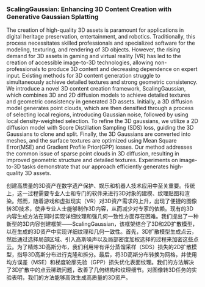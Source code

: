 ### ScalingGaussian: Enhancing 3D Content Creation with Generative Gaussian Splatting

The creation of high-quality 3D assets is paramount for applications in digital heritage preservation, entertainment, and robotics. Traditionally, this process necessitates skilled professionals and specialized software for the modeling, texturing, and rendering of 3D objects. However, the rising demand for 3D assets in gaming and virtual reality (VR) has led to the creation of accessible image-to-3D technologies, allowing non-professionals to produce 3D content and decreasing dependence on expert input. Existing methods for 3D content generation struggle to simultaneously achieve detailed textures and strong geometric consistency. We introduce a novel 3D content creation framework, ScalingGaussian, which combines 3D and 2D diffusion models to achieve detailed textures and geometric consistency in generated 3D assets. Initially, a 3D diffusion model generates point clouds, which are then densified through a process of selecting local regions, introducing Gaussian noise, followed by using local density-weighted selection. To refine the 3D gaussians, we utilize a 2D diffusion model with Score Distillation Sampling (SDS) loss, guiding the 3D Gaussians to clone and split. Finally, the 3D Gaussians are converted into meshes, and the surface textures are optimized using Mean Square Error(MSE) and Gradient Profile Prior(GPP) losses. Our method addresses the common issue of sparse point clouds in 3D diffusion, resulting in improved geometric structure and detailed textures. Experiments on image-to-3D tasks demonstrate that our approach efficiently generates high-quality 3D assets.

创建高质量的3D资产在数字遗产保护、娱乐和机器人技术应用中至关重要。传统上，这一过程需要专业人士和专门的软件来进行3D对象的建模、纹理贴图和渲染。然而，随着游戏和虚拟现实（VR）对3D资产需求的上升，出现了便捷的图像转3D技术，使非专业人士能够制作3D内容，从而减少对专家的依赖。现有的3D内容生成方法在同时实现详细纹理和强几何一致性方面存在困难。我们提出了一种新型的3D内容创建框架——ScalingGaussian，该框架结合了3D和2D扩散模型，以在生成的3D资产中实现详细纹理和几何一致性。首先，3D扩散模型生成点云，然后通过选择局部区域、引入高斯噪声以及局部密度加权选择的过程来加密这些点云。为了精炼3D高斯分布，我们利用带有评分蒸馏采样（SDS）损失的2D扩散模型，指导3D高斯分布进行克隆和拆分。最后，将3D高斯分布转换为网格，并使用均方误差（MSE）和梯度轮廓先验（GPP）损失优化表面纹理。我们的方法解决了3D扩散中的点云稀疏问题，改善了几何结构和纹理细节。对图像转3D任务的实验表明，我们的方法能够高效生成高质量的3D资产。
